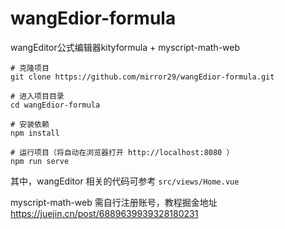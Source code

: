 # wangEdior-formula

wangEditor公式编辑器kityformula + myscript-math-web


```
# 克隆项目
git clone https://github.com/mirror29/wangEdior-formula.git

# 进入项目目录
cd wangEdior-formula

# 安装依赖
npm install

# 运行项目（将自动在浏览器打开 http://localhost:8080 ）
npm run serve
```

其中，wangEditor 相关的代码可参考 `src/views/Home.vue`

myscript-math-web  需自行注册账号，教程掘金地址 https://juejin.cn/post/6889639939328180231
